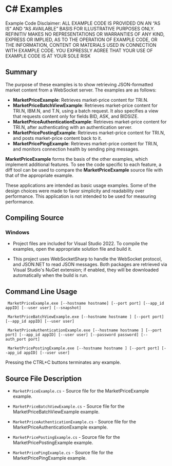 # C# Examples

Example Code Disclaimer:
ALL EXAMPLE CODE IS PROVIDED ON AN “AS IS” AND “AS AVAILABLE” BASIS FOR ILLUSTRATIVE PURPOSES ONLY. REFINITIV MAKES NO REPRESENTATIONS OR WARRANTIES OF ANY KIND, EXPRESS OR IMPLIED, AS TO THE OPERATION OF EXAMPLE CODE, OR THE INFORMATION, CONTENT OR MATERIALS USED IN CONNECTION WITH EXAMPLE CODE. YOU EXPRESSLY AGREE THAT YOUR USE OF EXAMPLE CODE IS AT YOUR SOLE RISK

## Summary

The purpose of these examples is to show retrieving JSON-formatted market content
from a WebSocket server. The examples are as follows:

* __MarketPriceExample__: Retrieves market-price content for TRI.N.
* __MarketPriceBatchViewExample__: Retrieves market-price content for TRI.N, IBM.N, and T.N, 
  using a batch request. It also specifies a view that requests content only for fields 
  BID, ASK, and BIDSIZE.
* __MarketPriceAuthenticationExample__: Retrieves market-price content for TRI.N, after 
  authenticating with an authentication server.
* __MarketPricePostingExample__: Retrieves market-price content for TRI.N, and posts
  market-price content back to it.
* __MarketPricePingExample__: Retrieves market-price content for TRI.N, and monitors
  connection health by sending ping messages.

__MarketPriceExample__ forms the basis of the other examples, which implement additional
features. To see the code specific to each feature, a diff tool can be used to compare
the __MarketPriceExample__ source file with that of the appropriate example.

These applications are intended as basic usage examples. Some of the design choices
were made to favor simplicity and readability over performance. This application 
is not intended to be used for measuring performance.

## Compiling Source
### Windows
- Project files are included for Visual Studio 2022. To compile the examples,
open the appropriate solution file and build it.

- This project uses WebSocketSharp to handle the WebSocket protocol, and JSON.NET to read
JSON messages. Both packages are retrieved via Visual Studio's NuGet extension; if enabled,
they will be downloaded automatically when the build is run.

## Command Line Usage

``` MarketPriceExample.exe [--hostname hostname] [--port port] [--app_id appID] [--user user] [--snapshot]```

``` MarketPriceBatchViewExample.exe [--hostname hostname ] [--port port] [--app_id appID] [--user user]```

``` MarketPriceAuthenticationExample.exe [--hostname hostname ] [--port port] [--app_id appID] [--user user] [--password password] [--auth_port port]```

``` MarketPricePostingExample.exe [--hostname hostname ] [--port port] [--app_id appID] [--user user]```

Pressing the CTRL+C buttons terminates any example.

## Source File Description

* `MarketPriceExample.cs` - Source file for the MarketPriceExample example.

* `MarketPriceBatchViewExample.cs` - Source file for the MarketPriceBatchViewExample example.

* `MarketPriceAuthenticationExample.cs` - Source file for the MarketPriceAuthenticationExample example.

* `MarketPricePostingExample.cs` - Source file for the MarketPricePostingExample example.

* `MarketPricePingExample.cs` - Source file for the MarketPricePingExample example.
